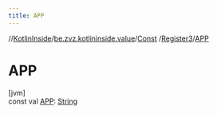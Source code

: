 ```yaml
---
title: APP
---
```

//[KotlinInside](../../../../index.html)/[be.zvz.kotlininside.value](../../index.html)/[Const](../index.html)
/[Register3](index.html)/[APP](-a-p-p.html)

# APP

[jvm]\
const val [APP](-a-p-p.html): [String](https://kotlinlang.org/api/latest/jvm/stdlib/kotlin/-string/index.html)




